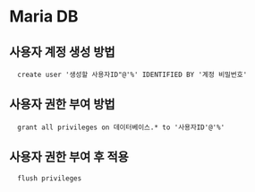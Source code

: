 # Maria DB



## 사용자 계정 생성 방법
```
  create user '생성할 사용자ID"@'%' IDENTIFIED BY '계정 비밀번호'
```

## 사용자 권한 부여 방법
```
  grant all privileges on 데이터베이스.* to '사용자ID'@'%'
```

## 사용자 권한 부여 후 적용
```
  flush privileges
```
